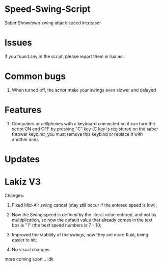 # Speed-Swing-Script
Saber Showdown swing attack speed increaser

# Issues
If you found any in the script, please report them in Issues.

# Common bugs
1. When turned off, the script make your swings even slower and delayed

# Features
1. Computers or cellphones with a keyboard connected on it can turn the script ON and OFF by pressing "C" key (C key is registered on the saber thrower keybind, you must remove this keybind or replace it with another one).

# Updates
# Lakiz V3
Changes:
1. Fixed Mid-Air swing cancel (may still occur if the entered speed is low);

2. Now the Swing speed is defined by the literal value entered, and not by multiplication, so now the default value that already comes in the text box is "1" (the best speed numbers is 7 - 10;

3. Improved the stability of the swings, now they are more fluid, being easier to hit;

4. No visual changes.

more coming soon... idk
